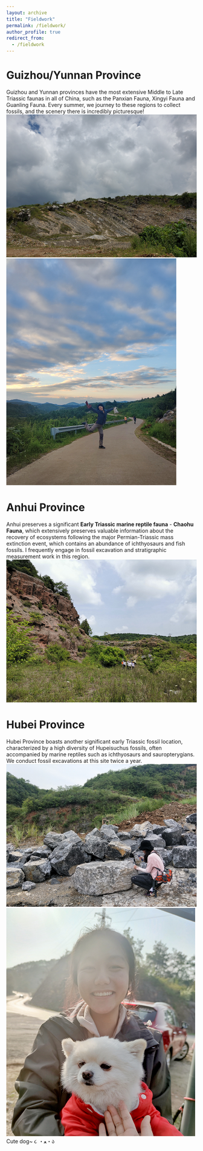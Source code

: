 ```yaml
---
layout: archive
title: "Fieldwork"
permalink: /fieldwork/
author_profile: true
redirect_from:
  - /fieldwork
---
```


Guizhou/Yunnan Province
======

Guizhou and Yunnan provinces have the most extensive Middle to Late Triassic faunas in all of China, such as the Panxian Fauna, Xingyi Fauna and Guanling Fauna. Every summer, we journey to these regions to collect fossils, and the scenery there is incredibly picturesque!
<br/><img src='/images/guizhou.png'>
<br/><img src='/images/guizhou2.png'>

Anhui Province
======

Anhui preserves a significant **Early Triassic marine reptile fauna** - **Chaohu Fauna**, which extensively preserves valuable information about the recovery of ecosystems following the major Permian-Triassic mass extinction event, which contains an abundance of ichthyosaurs and fish fossils. I frequently engage in fossil excavation and stratigraphic measurement work in this region.
<br/><img src='/images/chaohu3.png'>

Hubei Province
======
Hubei Province boasts another significant early Triassic fossil location, characterized by a high diversity of Hupeisuchus fossils, often accompanied by marine reptiles such as ichthyosaurs and sauropterygians. We conduct fossil excavations at this site twice a year.
<br/><img src='/images/hubei2.png'>
<br/><img src='/images/hubei1.png'>
Cute dog~ ૮ ・ﻌ・ა 
